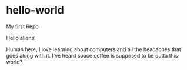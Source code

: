 # hello-world
My first Repo

Hello aliens!

Human here, I love learning about computers and all the headaches that goes along with it. 
I've heard space coffee is supposed to be outta this world?
